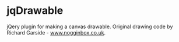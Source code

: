 jqDrawable
==========

jQery plugin for making a canvas drawable. Original drawing code by Richard Garside - www.nogginbox.co.uk.

